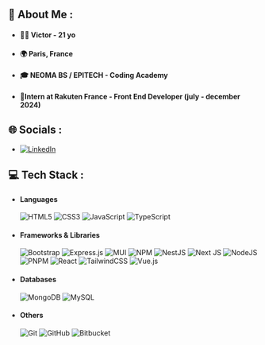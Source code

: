 ## 💫 About Me :

- #### 👨‍💻​ Victor - 21 yo <br>
- #### 🌍​ Paris, France <br>
- #### 🎓​ NEOMA BS / EPITECH - Coding Academy <br>
- #### 💼​ Intern at Rakuten France - Front End Developer (july - december 2024)

## 🌐 Socials :

- [![LinkedIn](https://img.shields.io/badge/LinkedIn-%230077B5.svg?logo=linkedin&logoColor=white)](https://linkedin.com/in/victor-mesure)

## 💻 Tech Stack :

- #### Languages

  ![HTML5](https://img.shields.io/badge/html5-%23E34F26.svg?style=fla&logo=html5&logoColor=white) ![CSS3](https://img.shields.io/badge/css3-%231572B6.svg?style=fla&logo=css3&logoColor=white) ![JavaScript](https://img.shields.io/badge/javascript-%23323330.svg?style=fla&logo=javascript&logoColor=%23F7DF1E) ![TypeScript](https://img.shields.io/badge/typescript-%23007ACC.svg?style=fla&logo=typescript&logoColor=white)

- #### Frameworks & Libraries

  ![Bootstrap](https://img.shields.io/badge/bootstrap-%238511FA.svg?style=fla&logo=bootstrap&logoColor=white) ![Express.js](https://img.shields.io/badge/express.js-%23404d59.svg?style=fla&logo=express&logoColor=%2361DAFB) ![MUI](https://img.shields.io/badge/MUI-%230081CB.svg?style=fla&logo=mui&logoColor=white) ![NPM](https://img.shields.io/badge/NPM-%23CB3837.svg?style=fla&logo=npm&logoColor=white) ![NestJS](https://img.shields.io/badge/nestjs-%23E0234E.svg?style=fla&logo=nestjs&logoColor=white) ![Next JS](https://img.shields.io/badge/Next-black?style=fla&logo=next.js&logoColor=white) ![NodeJS](https://img.shields.io/badge/node.js-6DA55F?style=fla&logo=node.js&logoColor=white) ![PNPM](https://img.shields.io/badge/pnpm-%234a4a4a.svg?style=fla&logo=pnpm&logoColor=f69220) ![React](https://img.shields.io/badge/react-%2320232a.svg?style=fla&logo=react&logoColor=%2361DAFB) ![TailwindCSS](https://img.shields.io/badge/tailwindcss-%2338B2AC.svg?style=fla&logo=tailwind-css&logoColor=white) ![Vue.js](https://img.shields.io/badge/vue.js-%2335495e.svg?style=fla&logo=vuedotjs&logoColor=%234FC08D)

- #### Databases

  ![MongoDB](https://img.shields.io/badge/MongoDB-%234ea94b.svg?style=fla&logo=mongodb&logoColor=white) ![MySQL](https://img.shields.io/badge/mysql-4479A1.svg?style=fla&logo=mysql&logoColor=white)

- #### Others
  ![Git](https://img.shields.io/badge/git-%23F05033.svg?style=fla&logo=git&logoColor=white) ![GitHub](https://img.shields.io/badge/github-%23121011.svg?style=fla&logo=github&logoColor=white) ![Bitbucket](https://img.shields.io/badge/bitbucket-%230047B3.svg?style=fla&logo=bitbucket&logoColor=white)
